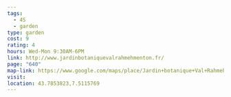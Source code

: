 ```yaml
---
tags:
  - 4S
  - garden
type: garden
cost: 9
rating: 4
hours: Wed-Mon 9:30AM-6PM
link: http://www.jardinbotaniquevalrahmehmenton.fr/
page: "640"
map-link: https://www.google.com/maps/place/Jardin+botanique+Val+Rahmeh-Menton/@43.7854126,7.5089984,17z/data=!3m1!4b1!4m6!3m5!1s0x12cdebee53e46e51:0xcd893b062f4492c7!8m2!3d43.7854088!4d7.5115733!16s%2Fg%2F1215v7j6?entry=ttu&g_ep=EgoyMDI0MTAwOC4wIKXMDSoASAFQAw%3D%3D
visit: 
location: 43.7853823,7.5115769
---
```

